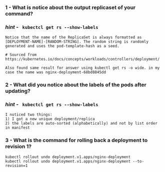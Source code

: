 ### 1 - What is notice about the output replicaset of your command?
### *hint* - ``` kubectcl get rs --show-labels```

```
Notice that the name of the ReplicaSet is always formatted as [DEPLOYMENT-NAME]-[RANDOM-STRING]. The random string is randomly generated and uses the pod-template-hash as a seed.

# Sourced from https://kubernetes.io/docs/concepts/workloads/controllers/deployment/

Also found same result for answer using kubectl get rs -o wide. in my case the name was nginx-deployment-68bd8845dd
```

### 2 - What did you notice about the labels of the pods after updating?
### *hint* - ``` kubectcl get rs --show-labels```

```
I noticed two things:
1) I got a new unique deployment/replica
2) the labels are auto-sorted (alphabetically) and not by list order in manifest
```

### 3 - What is the command for rolling back a deployment to revision 1?

```
kubectl rollout undo deployment.v1.apps/nginx-deployment
kubectl rollout undo deployment.v1.apps/nginx-deployment --to-revision=1

```
